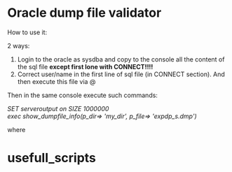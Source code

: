 Oracle dump file validator
==========================

How to use it:

2 ways:
1) Login to the oracle as sysdba and copy to the console all the content of the sql file <b> except first lone with CONNECT!!!! </b>
2) Correct user/name in the first line of sql file (in CONNECT section). And then execute this file via @

  Then in the same console execute such commands:
<i>

  SET serveroutput on SIZE 1000000  
  exec show_dumpfile_info(p_dir=> 'my_dir', p_file=> 'expdp_s.dmp')

</i>

where
# usefull_scripts
